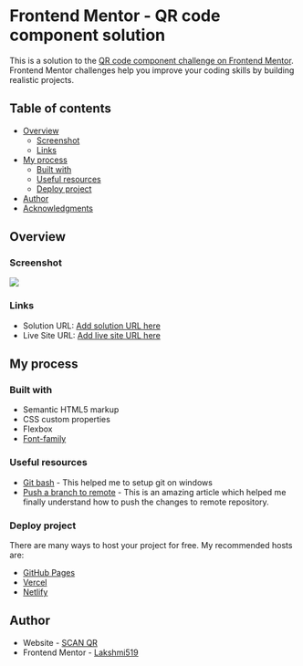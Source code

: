 # Frontend Mentor - QR code component solution

This is a solution to the [QR code component challenge on Frontend Mentor](https://www.frontendmentor.io/solutions/qr-code-using-html-and-css-diHrN6RBG9). Frontend Mentor challenges help you improve your coding skills by building realistic projects. 

## Table of contents

- [Overview](#overview)
  - [Screenshot](#screenshot)
  - [Links](#links)
- [My process](#my-process)
  - [Built with](#built-with)
  - [Useful resources](#useful-resources)
  - [Deploy project](#deploy-project)
- [Author](#author)
- [Acknowledgments](#acknowledgments)

## Overview

### Screenshot

![](images/screenshot.jpg)

### Links

- Solution URL: [Add solution URL here](https://www.frontendmentor.io/solutions/qr-code-using-html-and-css-diHrN6RBG9)
- Live Site URL: [Add live site URL here](https://scanqr519.netlify.app/)

## My process

### Built with

- Semantic HTML5 markup
- CSS custom properties
- Flexbox
- [Font-family](https://fonts.google.com/specimen/Outfit)

### Useful resources

- [Git bash](https://git-scm.com/download/win) - This helped me to setup git on windows
- [Push a branch to remote](https://www.freecodecamp.org/news/git-push-local-branch-to-remote-how-to-publish-a-new-branch-in-git/) - This is an amazing article which helped me finally understand how to push the changes to remote repository.

### Deploy project

There are many ways to host your project for free. My recommended hosts are:
- [GitHub Pages](https://pages.github.com/)
- [Vercel](https://vercel.com/)
- [Netlify](https://www.netlify.com/)

## Author

- Website - [SCAN QR](https://scanqr519.netlify.app/)
- Frontend Mentor - [Lakshmi519](https://www.frontendmentor.io/solutions/qr-code-using-html-and-css-diHrN6RBG9)

